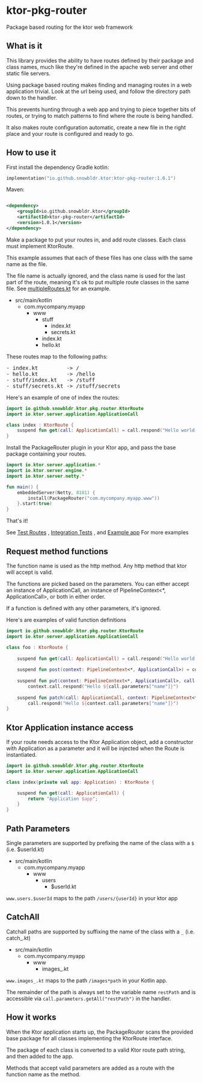 # ktor-pkg-router

Package based routing for the ktor web framework

## What is it

This library provides the ability to have routes defined by their package and class names, much like they're defined in
the apache web server and other static file servers.

Using package based routing makes finding and managing routes in a web application trivial. Look at the
url being used, and follow the directory path down to the handler.

This prevents hunting through a web app and trying to piece together bits of routes, or trying to match patterns to find
where the route is being handled.

It also makes route configuration automatic, create a new file in the right place and your route is configured and ready to go.

## How to use it

First install the dependency
Gradle kotlin:

```kotlin
implementation("io.github.snowbldr.ktor:ktor-pkg-router:1.0.1")
```

Maven:

```xml

<dependency>
    <groupId>io.github.snowbldr.ktor</groupId>
    <artifactId>ktor-pkg-router</artifactId>
    <version>1.0.1</version>
</dependency>
```

Make a package to put your routes in, and add route classes. Each class must implement KtorRoute.

This example assumes that each of these files has one class with the same name as the file.

The file name is actually ignored, and the class name is used for the last part of the route, meaning it's ok to put
multiple route classes in the same file. See [multipleRoutes.kt](https://github.com/snowbldr/ktor-pkg-router/tree/main/src/test/kotlin/io/github/snowbldr/ktor/pkg/router/www/multipleRoutes.kt) for an example.

- src/main/kotlin
    - com.mycompany.myapp
        - www
            - stuff
                - index.kt
                - secrets.kt
            - index.kt
            - hello.kt

These routes map to the following paths:
<pre>
- index.kt         -> /
- hello.kt         -> /hello
- stuff/index.kt   -> /stuff 
- stuff/secrets.kt -> /stuff/secrets
</pre>

Here's an example of one of index the routes:

```kotlin
import io.github.snowbldr.ktor.pkg.router.KtorRoute
import io.ktor.server.application.ApplicationCall

class index : KtorRoute {
    suspend fun get(call: ApplicationCall) = call.respond("Hello world!")
}
```

Install the PackageRouter plugin in your Ktor app, and pass the base package containing your routes.

```kotlin
import io.ktor.server.application.*
import io.ktor.server.engine.*
import io.ktor.server.netty.*

fun main() {
    embeddedServer(Netty, 8181) {
        install(PackageRouter("com.mycompany.myapp.www"))
    }.start(true)
}
```

That's it!

See [Test Routes](https://github.com/snowbldr/ktor-pkg-router/tree/main/src/test/kotlin/io/github/snowbldr/ktor/pkg/router/www)
,
[Integration Tests](https://github.com/snowbldr/ktor-pkg-router/blob/main/src/test/kotlin/io/github/snowbldr/ktor/pkg/router/AppIT.kt)
,
and [Example app](https://github.com/snowbldr/ktor-pkg-router/blob/main/src/test/kotlin/io/github/snowbldr/ktor/pkg/router/Example.kt)
For more examples

## Request method functions

The function name is used as the http method. Any http method that ktor will accept is valid.

The functions are picked based on the parameters. You can either accept an instance of ApplicationCall, an instance of
PipelineContext<*, ApplicationCall>, or both in either order.

If a function is defined with any other parameters, it's ignored.

Here's are examples of valid function definitions

```kotlin
import io.github.snowbldr.ktor.pkg.router.KtorRoute
import io.ktor.server.application.ApplicationCall

class foo : KtorRoute {
    
    suspend fun get(call: ApplicationCall) = call.respond("Hello world!")
    
    suspend fun post(context: PipelineContext<*, ApplicationCall>) = context.call.respond("Hello world!")
    
    suspend fun put(context: PipelineContext<*, ApplicationCall>, call: ApplicationCall) =
        context.call.respond("Hello ${call.parameters["name"]}")
    
    suspend fun patch(call: ApplicationCall, context: PipelineContext<*, ApplicationCall>) =
        call.respond("Hello ${context.call.parameters["name"]}")
}
```

## Ktor Application instance access

If your route needs access to the Ktor Application object, add a constructor with Application as a parameter and it will
be injected when the Route is instantiated.

```kotlin
import io.github.snowbldr.ktor.pkg.router.KtorRoute
import io.ktor.server.application.ApplicationCall

class index(private val app: Application) : KtorRoute {

    suspend fun get(call: ApplicationCall) {
        return "Application $app";
    }
}
```

## Path Parameters

Single parameters are supported by prefixing the name of the class with a `$` (i.e. $userId.kt)

- src/main/kotlin
    - com.mycompany.myapp
        - www
            - users
                - $userId.kt

`www.users.$userId` maps to the path `/users/{userId}` in your ktor app

## CatchAll

Catchall paths are supported by suffixing the name of the class with a `_` (i.e. catch_.kt)

- src/main/kotlin
    - com.mycompany.myapp
        - www
            - images_.kt

`www.images_.kt` maps to the path `/images*path` in your Kotlin app.

The remainder of the path is always set to the variable name `restPath` and is accessible via `call.parameters.getAll("restPath")` in
the handler.

## How it works

When the Ktor application starts up, the PackageRouter scans the provided base package for all classes implementing the
KtorRoute interface.

The package of each class is converted to a valid Ktor route path string, and then added to the app.

Methods that accept valid parameters are added as a route with the function name as the method.